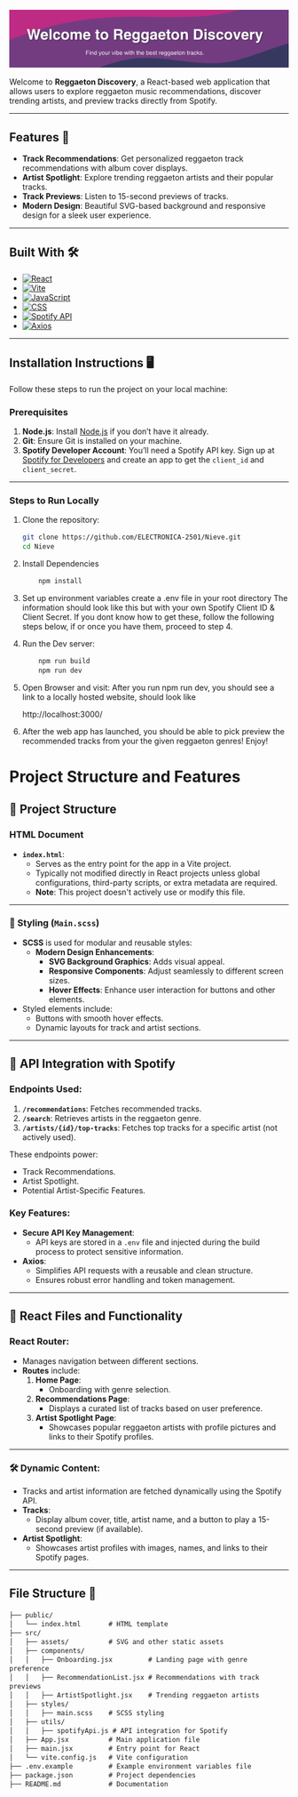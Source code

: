 ![Welcome](images/Welcome.png)

Welcome to **Reggaeton Discovery**, a React-based web application that allows users to explore reggaeton music recommendations, discover trending artists, and preview tracks directly from Spotify.

---

## Features 🌟

- **Track Recommendations**: Get personalized reggaeton track recommendations with album cover displays.
- **Artist Spotlight**: Explore trending reggaeton artists and their popular tracks.
- **Track Previews**: Listen to 15-second previews of tracks.
- **Modern Design**: Beautiful SVG-based background and responsive design for a sleek user experience.

---

## Built With 🛠️

- [![React][React.js]][React-url]
- [![Vite][Vite-shield]][Vite-url]
- [![JavaScript][JavaScript-shield]][JavaScript-url]
- [![CSS][CSS-shield]][CSS-url]
- [![Spotify API][Spotify-shield]][Spotify-url]
- [![Axios][Axios-shield]][Axios-url]

---

## Installation Instructions 🖥️

Follow these steps to run the project on your local machine:

### Prerequisites

1. **Node.js**: Install [Node.js](https://nodejs.org) if you don’t have it already.
2. **Git**: Ensure Git is installed on your machine.
3. **Spotify Developer Account**: You’ll need a Spotify API key. Sign up at [Spotify for Developers](https://developer.spotify.com/) and create an app to get the `client_id` and `client_secret`.

---

### Steps to Run Locally

1. Clone the repository:
   ```bash
   git clone https://github.com/ELECTRONICA-2501/Nieve.git
   cd Nieve
   ```
2. Install Dependencies
   ```bash
       npm install
   ```
3. Set up environment variables
   create a .env file in your root directory
   The information should look like this but with your own Spotify Client ID & Client Secret. If you dont know how to get these, follow the following steps below, if or once you have them, proceed to step 4.

4. Run the Dev server:
   ```bash
       npm run build
       npm run dev
   ```
5. Open Browser and visit:
   After you run npm run dev, you should see a link to a locally hosted website, should look like

   http://localhost:3000/

6. After the web app has launched, you should be able to pick preview the recommended tracks from your the given reggaeton genres! Enjoy!

# Project Structure and Features

## 📂 Project Structure

### HTML Document

- **`index.html`**:
  - Serves as the entry point for the app in a Vite project.
  - Typically not modified directly in React projects unless global configurations, third-party scripts, or extra metadata are required.
  - **Note**: This project doesn't actively use or modify this file.

---

### 🎨 Styling (`Main.scss`)

- **SCSS** is used for modular and reusable styles:
  - **Modern Design Enhancements**:
    - **SVG Background Graphics**: Adds visual appeal.
    - **Responsive Components**: Adjust seamlessly to different screen sizes.
    - **Hover Effects**: Enhance user interaction for buttons and other elements.
- Styled elements include:
  - Buttons with smooth hover effects.
  - Dynamic layouts for track and artist sections.

---

## 🎵 API Integration with Spotify

### **Endpoints Used**:

1. **`/recommendations`**: Fetches recommended tracks.
2. **`/search`**: Retrieves artists in the reggaeton genre.
3. **`/artists/{id}/top-tracks`**: Fetches top tracks for a specific artist (not actively used).

These endpoints power:

- Track Recommendations.
- Artist Spotlight.
- Potential Artist-Specific Features.

### **Key Features**:

- **Secure API Key Management**:
  - API keys are stored in a `.env` file and injected during the build process to protect sensitive information.
- **Axios**:
  - Simplifies API requests with a reusable and clean structure.
  - Ensures robust error handling and token management.

---

## 📜 React Files and Functionality

### React Router:

- Manages navigation between different sections.
- **Routes** include:
  1. **Home Page**:
     - Onboarding with genre selection.
  2. **Recommendations Page**:
     - Displays a curated list of tracks based on user preference.
  3. **Artist Spotlight Page**:
     - Showcases popular reggaeton artists with profile pictures and links to their Spotify profiles.

---

### 🛠️ Dynamic Content:

- Tracks and artist information are fetched dynamically using the Spotify API.
- **Tracks**:
  - Display album cover, title, artist name, and a button to play a 15-second preview (if available).
- **Artist Spotlight**:
  - Showcases artist profiles with images, names, and links to their Spotify pages.

---

## File Structure 📂

```plaintext
├── public/
│   └── index.html       # HTML template
├── src/
│   ├── assets/          # SVG and other static assets
│   ├── components/
│   │   ├── Onboarding.jsx         # Landing page with genre preference
│   │   ├── RecommendationList.jsx # Recommendations with track previews
│   │   ├── ArtistSpotlight.jsx    # Trending reggaeton artists
│   ├── styles/
│   │   ├── main.scss    # SCSS styling
│   ├── utils/
│   │   ├── spotifyApi.js # API integration for Spotify
│   ├── App.jsx          # Main application file
│   ├── main.jsx         # Entry point for React
│   └── vite.config.js   # Vite configuration
├── .env.example         # Example environment variables file
├── package.json         # Project dependencies
├── README.md            # Documentation
```

<!-- React -->

[React.js]: https://img.shields.io/badge/React-20232A?style=for-the-badge&logo=react&logoColor=61DAFB
[React-url]: https://reactjs.org/

<!-- Vite -->

[Vite-shield]: https://img.shields.io/badge/Vite-646CFF.svg?style=for-the-badge&logo=vite&logoColor=FFD62E
[Vite-url]: https://vitejs.dev/

<!-- JavaScript -->

[JavaScript-shield]: https://img.shields.io/badge/JavaScript-F7DF1E?style=for-the-badge&logo=javascript&logoColor=black
[JavaScript-url]: https://www.javascript.com/

<!-- CSS -->

[CSS-shield]: https://img.shields.io/badge/CSS3-1572B6?style=for-the-badge&logo=css3&logoColor=white
[CSS-url]: https://developer.mozilla.org/en-US/docs/Web/CSS

<!-- Spotify -->

[Spotify-shield]: https://img.shields.io/badge/Spotify-1DB954?style=for-the-badge&logo=spotify&logoColor=white
[Spotify-url]: https://developer.spotify.com/documentation/web-api/

<!-- Axios -->

[Axios-shield]: https://img.shields.io/badge/Axios-5A29E4?style=for-the-badge&logo=axios&logoColor=white
[Axios-url]: https://axios-http.com/
